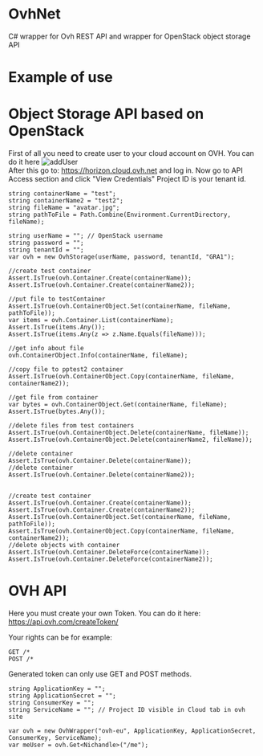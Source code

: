 # OvhNet
C# wrapper for Ovh REST API and wrapper for OpenStack object storage API

# Example of use

# Object Storage API based on OpenStack

First of all you need to create user to your cloud account on OVH. You can do it here
![addUser](https://lh4.googleusercontent.com/-CtmmUwEfgQAkTvgkywLgWU9gryzHn6pgPLNE9fzbXOVcrWu0c0FCuJEihVNcdI47SLm4BIEWVKXUh2xYa7D=w1920-h900) <br>
After this go to: https://horizon.cloud.ovh.net and log in.
Now go to API Access section and click "View Credentials"
Project ID is your tenant id.
```
string containerName = "test";
string containerName2 = "test2";
string fileName = "avatar.jpg";
string pathToFile = Path.Combine(Environment.CurrentDirectory, fileName);

string userName = ""; // OpenStack username 
string password = "";
string tenantId = "";
var ovh = new OvhStorage(userName, password, tenantId, "GRA1");

//create test container
Assert.IsTrue(ovh.Container.Create(containerName));
Assert.IsTrue(ovh.Container.Create(containerName2));

//put file to testContainer
Assert.IsTrue(ovh.ContainerObject.Set(containerName, fileName, pathToFile));
var items = ovh.Container.List(containerName);
Assert.IsTrue(items.Any());
Assert.IsTrue(items.Any(z => z.Name.Equals(fileName)));

//get info about file
ovh.ContainerObject.Info(containerName, fileName);

//copy file to pptest2 container
Assert.IsTrue(ovh.ContainerObject.Copy(containerName, fileName, containerName2));

//get file from container
var bytes = ovh.ContainerObject.Get(containerName, fileName);
Assert.IsTrue(bytes.Any());

//delete files from test containers
Assert.IsTrue(ovh.ContainerObject.Delete(containerName, fileName));
Assert.IsTrue(ovh.ContainerObject.Delete(containerName2, fileName));

//delete container
Assert.IsTrue(ovh.Container.Delete(containerName));
//delete container
Assert.IsTrue(ovh.Container.Delete(containerName2));


//create test container
Assert.IsTrue(ovh.Container.Create(containerName));
Assert.IsTrue(ovh.Container.Create(containerName2));
Assert.IsTrue(ovh.ContainerObject.Set(containerName, fileName, pathToFile));
Assert.IsTrue(ovh.ContainerObject.Copy(containerName, fileName, containerName2));
//delete objects with container
Assert.IsTrue(ovh.Container.DeleteForce(containerName));
Assert.IsTrue(ovh.Container.DeleteForce(containerName2));
```

# OVH API

Here you must create your own Token. You can do it here:
https://api.ovh.com/createToken/

Your rights can be for example: 
```
GET /*
POST /*
```
Generated token can only use GET and POST methods.

```
string ApplicationKey = "";
string ApplicationSecret = "";
string ConsumerKey = "";
string ServiceName = ""; // Project ID visible in Cloud tab in ovh site

var ovh = new OvhWrapper("ovh-eu", ApplicationKey, ApplicationSecret, ConsumerKey, ServiceName);
var meUser = ovh.Get<Nichandle>("/me");
```
